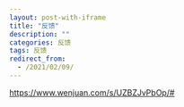 ```yaml
---
layout: post-with-iframe
title: "反馈"
description: ""
categories: 反馈
tags: 反馈
redirect_from:
  - /2021/02/09/
---
```


https://www.wenjuan.com/s/UZBZJvPbOp/#